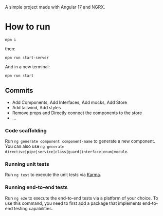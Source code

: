 A simple project made with Angular 17 and NGRX.

# How to run

```npm i```

then:

```npm run start-server```

And in a new terminal:

```npm run start```



## Commits

- Add Components, Add Interfaces, Add mocks, Add Store
- Add tailwind, Add styles
- Remove props and Directly connect the components to the store
- ...


### Code scaffolding

Run `ng generate component component-name` to generate a new component. You can also use `ng generate directive|pipe|service|class|guard|interface|enum|module`.

### Running unit tests

Run `ng test` to execute the unit tests via [Karma](https://karma-runner.github.io).

### Running end-to-end tests

Run `ng e2e` to execute the end-to-end tests via a platform of your choice. To use this command, you need to first add a package that implements end-to-end testing capabilities.

